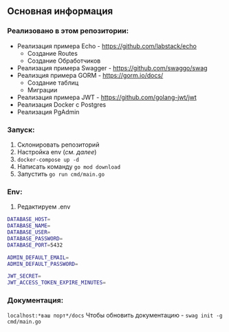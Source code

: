 ## Основная информация

### Реализовано в этом репозитории:
  - Реализация примера Echo - https://github.com/labstack/echo
    - Создание Routes
    - Создание Обработчиков 
  - Реализация примера Swagger - https://github.com/swaggo/swag
  - Реализция примера GORM -  https://gorm.io/docs/
    - Создание таблиц
    - Миграции   
  - Реализация примера JWT - https://github.com/golang-jwt/jwt
  - Реализация Docker с Postgres
  - Реализация PgAdmin

### Запуск:
1. Склонировать репозиторий
2. Настройка env (*см. далее*)
3. `docker-compose up -d`
4. Написать команду `go mod download`
5. Запустить `go run cmd/main.go`

### Env:
1. Редактируем .env
```sh
DATABASE_HOST=
DATABASE_NAME=
DATABASE_USER=
DATABASE_PASSWORD=
DATABASE_PORT=5432

ADMIN_DEFAULT_EMAIL=
ADMIN_DEFAULT_PASSWORD=

JWT_SECRET=
JWT_ACCESS_TOKEN_EXPIRE_MINUTES=
```

### Документация:
`localhost:*ваш порт*/docs`
Чтобы обновить документацию - `swag init -g cmd/main.go`
